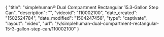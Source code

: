 {
    "title": "simplehuman&reg; Dual Compartment Rectangular 15.3-Gallon Step Can",
    "description": "",
    "videoid": "110002100",
    "date_created": "1502524784",
    "date_modified": "1504247456",
    "type": "captivate",
    "layout": "video",
    "url": "\/v\/simplehuman-dual-compartment-rectangular-15-3-gallon-step-can\/110002100"
}